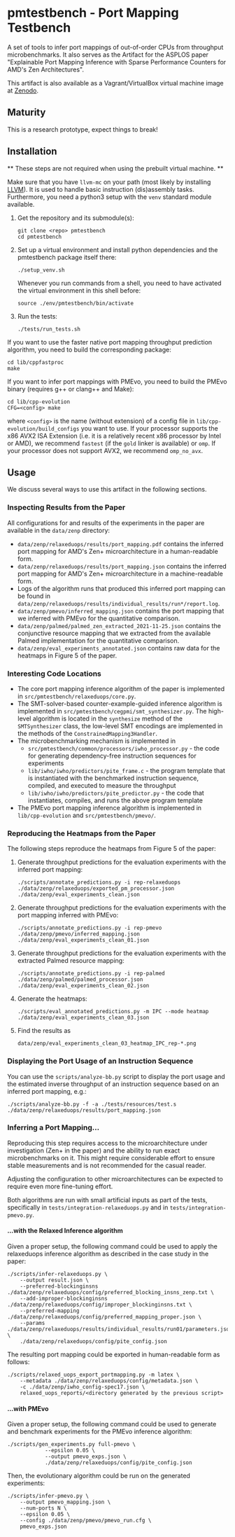 # pmtestbench - Port Mapping Testbench

A set of tools to infer port mappings of out-of-order CPUs from throughput microbenchmarks.
It also serves as the Artifact for the ASPLOS paper "Explainable Port Mapping Inference with Sparse Performance Counters for AMD's Zen Architectures".

This artifact is also available as a Vagrant/VirtualBox virtual machine image at [Zenodo](https://zenodo.org/doi/10.5281/zenodo.6818170).

## Maturity
This is a research prototype, expect things to break!

## Installation

** These steps are not required when using the prebuilt virtual machine. **

Make sure that you have `llvm-mc` on your path (most likely by installing [LLVM](https://llvm.org/)).
It is used to handle basic instruction (dis)assembly tasks.
Furthermore, you need a python3 setup with the `venv` standard module available.

1. Get the repository and its submodule(s):
    ```
    git clone <repo> pmtestbench
    cd pmtestbench
    ```
2. Set up a virtual environment and install python dependencies and the
   pmtestbench package itself there:
   ```
   ./setup_venv.sh
   ```
   Whenever you run commands from a shell, you need to have activated the
   virtual environment in this shell before:
   ```
   source ./env/pmtestbench/bin/activate
   ```
3. Run the tests:
   ```
   ./tests/run_tests.sh
   ```

If you want to use the faster native port mapping throughput prediction algorithm, you need to build the corresponding package:
```
cd lib/cppfastproc
make
```

If you want to infer port mappings with PMEvo, you need to build the PMEvo binary (requires g++ or clang++ and Make):
```
cd lib/cpp-evolution
CFG=<config> make
```
where `<config>` is the name (without extension) of a config file in `lib/cpp-evolution/build_configs` you want to use.
If your processor supports the x86 AVX2 ISA Extension (i.e. it is a relatively recent x86 processor by Intel or AMD), we recommend `fastest` (if the `gold` linker is available) or `omp`.
If your processor does not support AVX2, we recommend `omp_no_avx`.


## Usage

We discuss several ways to use this artifact in the following sections.

### Inspecting Results from the Paper

All configurations for and results of the experiments in the paper are available in the `data/zenp` directory:
- `data/zenp/relaxeduops/results/port_mapping.pdf` contains the inferred port mapping for AMD's Zen+ microarchitecture in a human-readable form.
- `data/zenp/relaxeduops/results/port_mapping.json` contains the inferred port mapping for AMD's Zen+ microarchitecture in a machine-readable form.
- Logs of the algorithm runs that produced this inferred port mapping can be found in `data/zenp/relaxeduops/results/individual_results/run*/report.log`.
- `data/zenp/pmevo/inferred_mapping.json` contains the port mapping that we inferred with PMEvo for the quantitative comparison.
- `data/zenp/palmed/palmed_zen_extracted_2021-11-25.json` contains the conjunctive resource mapping that we extracted from the available Palmed implementation for the quantitative comparison.
- `data/zenp/eval_experiments_annotated.json` contains raw data for the heatmaps in Figure 5 of the paper.

### Interesting Code Locations

- The core port mapping inference algorithm of the paper is implemented  in `src/pmtestbench/relaxeduops/core.py`.
- The SMT-solver-based counter-example-guided inference algorithm is implemented in `src/pmtestbench/cegpmi/smt_synthesizer.py`.
  The high-level algorithm is located in the `synthesize` method of the `SMTSynthesizer` class, the low-level SMT encodings are implemented in the methods of the `ConstrainedMapping3Handler`.
- The microbenchmarking mechanism is implemented in
    * `src/pmtestbench/common/processors/iwho_processor.py` - the code for generating dependency-free instruction sequences for experiments
    * `lib/iwho/iwho/predictors/pite_frame.c` - the program template that is instantiated with the benchmarked instruction sequence, compiled, and executed to measure the throughput
    * `lib/iwho/iwho/predictors/pite_predictor.py` - the code that instantiates, compiles, and runs the above program template
- The PMEvo port mapping inference algorithm is implemented in `lib/cpp-evolution` and `src/pmtestbench/pmevo/`.

### Reproducing the Heatmaps from the Paper
The following steps reproduce the heatmaps from Figure 5 of the paper:
1. Generate throughput predictions for the evaluation experiments with the inferred port mapping:
    ```
    ./scripts/annotate_predictions.py -i rep-relaxeduops ./data/zenp/relaxeduops/exported_pm_processor.json ./data/zenp/eval_experiments_clean.json
    ```
2. Generate throughput predictions for the evaluation experiments with the port mapping inferred with PMEvo:
    ```
    ./scripts/annotate_predictions.py -i rep-pmevo ./data/zenp/pmevo/inferred_mapping.json ./data/zenp/eval_experiments_clean_01.json
    ```
3. Generate throughput predictions for the evaluation experiments with the extracted Palmed resource mapping:
    ```
    ./scripts/annotate_predictions.py -i rep-palmed ./data/zenp/palmed/palmed_processor.json ./data/zenp/eval_experiments_clean_02.json
    ```
4. Generate the heatmaps:
    ```
    ./scripts/eval_annotated_predictions.py -m IPC --mode heatmap ./data/zenp/eval_experiments_clean_03.json
    ```
5. Find the results as
    ```
    data/zenp/eval_experiments_clean_03_heatmap_IPC_rep-*.png
    ```

### Displaying the Port Usage of an Instruction Sequence

You can use the `scripts/analyze-bb.py` script to display the port usage and the estimated inverse throughput of an instruction sequence based on an inferred port mapping, e.g.:
```
./scripts/analyze-bb.py -f -a ./tests/resources/test.s ./data/zenp/relaxeduops/results/port_mapping.json
```

### Inferring a Port Mapping...

Reproducing this step requires access to the microarchitecture under
investigation (Zen+ in the paper) and the ability to run exact microbenchmarks
on it. This might require considerable effort to ensure stable measurements and
is not recommended for the casual reader.

Adjusting the configuration to other microarchitectures can be expected to
require even more fine-tuning effort.

Both algorithms are run with small artificial inputs as part of the tests,
specifically in `tests/integration-relaxeduops.py` and in `tests/integration-pmevo.py`.

#### ...with the Relaxed Inference algorithm

Given a proper setup, the following command could be used to apply the relaxeduops inference algorithm as described in the case study in the paper:
```
./scripts/infer-relaxeduops.py \
    --output result.json \
    --preferred-blockinginsns ./data/zenp/relaxeduops/config/preferred_blocking_insns_zenp.txt \
    --add-improper-blockinginsns ./data/zenp/relaxeduops/config/improper_blockinginsns.txt \
    --preferred-mapping ./data/zenp/relaxeduops/config/preferred_mapping_proper.json \
    --params ./data/zenp/relaxeduops/results/individual_results/run01/parameters.json \
    ./data/zenp/relaxeduops/config/pite_config.json
```

The resulting port mapping could be exported in human-readable form as follows:
```
./scripts/relaxed_uops_export_portmapping.py -m latex \
    --metadata ./data/zenp/relaxeduops/config/metadata.json \
    -c ./data/zenp/iwho_config-spec17.json \
    relaxed_uops_reports/<directory generated by the previous script>
```


#### ...with PMEvo


Given a proper setup, the following command could be used to generate and benchmark experiments for the PMEvo inference algorithm:

```
./scripts/gen_experiments.py full-pmevo \
            --epsilon 0.05 \
            --output pmevo_exps.json \
            ./data/zenp/relaxeduops/config/pite_config.json
```

Then, the evolutionary algorithm could be run on the generated experiments:
```
./scripts/infer-pmevo.py \
    --output pmevo_mapping.json \
    --num-ports N \
    --epsilon 0.05 \
    --config ./data/zenp/pmevo/pmevo_run.cfg \
    pmevo_exps.json
```

